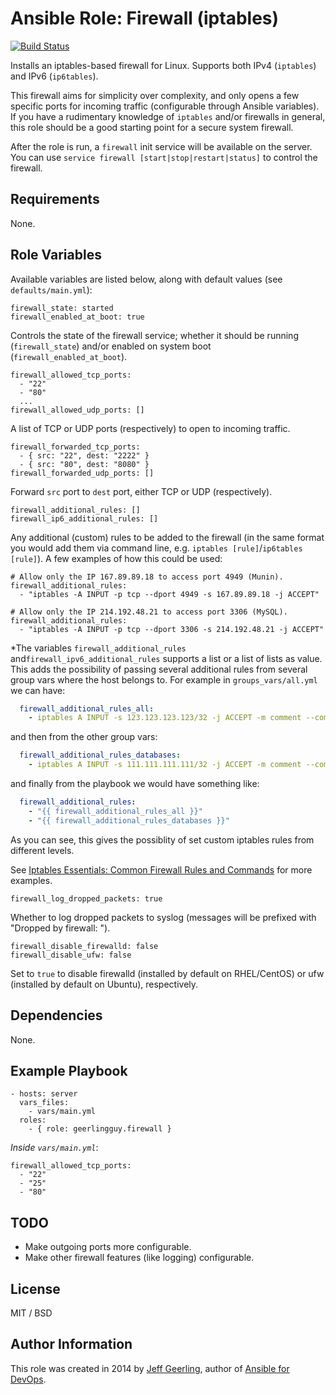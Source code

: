 # Ansible Role: Firewall (iptables)

[![Build Status](https://travis-ci.org/geerlingguy/ansible-role-firewall.svg?branch=master)](https://travis-ci.org/geerlingguy/ansible-role-firewall)

Installs an iptables-based firewall for Linux. Supports both IPv4 (`iptables`) and IPv6 (`ip6tables`).

This firewall aims for simplicity over complexity, and only opens a few specific ports for incoming traffic (configurable through Ansible variables). If you have a rudimentary knowledge of `iptables` and/or firewalls in general, this role should be a good starting point for a secure system firewall.

After the role is run, a `firewall` init service will be available on the server. You can use `service firewall [start|stop|restart|status]` to control the firewall.

## Requirements

None.

## Role Variables

Available variables are listed below, along with default values (see `defaults/main.yml`):

    firewall_state: started
    firewall_enabled_at_boot: true

Controls the state of the firewall service; whether it should be running (`firewall_state`) and/or enabled on system boot (`firewall_enabled_at_boot`).

    firewall_allowed_tcp_ports:
      - "22"
      - "80"
      ...
    firewall_allowed_udp_ports: []

A list of TCP or UDP ports (respectively) to open to incoming traffic.

    firewall_forwarded_tcp_ports:
      - { src: "22", dest: "2222" }
      - { src: "80", dest: "8080" }
    firewall_forwarded_udp_ports: []

Forward `src` port to `dest` port, either TCP or UDP (respectively).

    firewall_additional_rules: []
    firewall_ip6_additional_rules: []

Any additional (custom) rules to be added to the firewall (in the same format you would add them via command line, e.g. `iptables [rule]`/`ip6tables [rule]`). A few examples of how this could be used:

    # Allow only the IP 167.89.89.18 to access port 4949 (Munin).
    firewall_additional_rules:
      - "iptables -A INPUT -p tcp --dport 4949 -s 167.89.89.18 -j ACCEPT"
    
    # Allow only the IP 214.192.48.21 to access port 3306 (MySQL).
    firewall_additional_rules:
      - "iptables -A INPUT -p tcp --dport 3306 -s 214.192.48.21 -j ACCEPT"

*The variables `firewall_additional_rules` and`firewall_ipv6_additional_rules` supports a list or a list of lists as value. This adds the possibility of passing several additional rules
from several group vars where the host belongs to. For example in `groups_vars/all.yml` we can have:
  ```yaml
    firewall_additional_rules_all:
      - iptables A INPUT -s 123.123.123.123/32 -j ACCEPT -m comment --comment 'Office'"
  ```
and then from the other group vars:
  ```yaml
    firewall_additional_rules_databases:
      - iptables A INPUT -s 111.111.111.111/32 -j ACCEPT -m comment --comment 'Webservers' "
  ```
and finally from the playbook we would have something like:
  ```yaml
    firewall_additional_rules:
      - "{{ firewall_additional_rules_all }}"
      - "{{ firewall_additional_rules_databases }}"
  ```
As you can see, this gives the possiblity of set custom iptables rules from different levels.


See [Iptables Essentials: Common Firewall Rules and Commands](https://www.digitalocean.com/community/tutorials/iptables-essentials-common-firewall-rules-and-commands) for more examples.

    firewall_log_dropped_packets: true

Whether to log dropped packets to syslog (messages will be prefixed with "Dropped by firewall: ").

    firewall_disable_firewalld: false
    firewall_disable_ufw: false

Set to `true` to disable firewalld (installed by default on RHEL/CentOS) or ufw (installed by default on Ubuntu), respectively.

## Dependencies

None.

## Example Playbook

    - hosts: server
      vars_files:
        - vars/main.yml
      roles:
        - { role: geerlingguy.firewall }

*Inside `vars/main.yml`*:

    firewall_allowed_tcp_ports:
      - "22"
      - "25"
      - "80"

## TODO

  - Make outgoing ports more configurable.
  - Make other firewall features (like logging) configurable.

## License

MIT / BSD

## Author Information

This role was created in 2014 by [Jeff Geerling](https://www.jeffgeerling.com/), author of [Ansible for DevOps](https://www.ansiblefordevops.com/).

